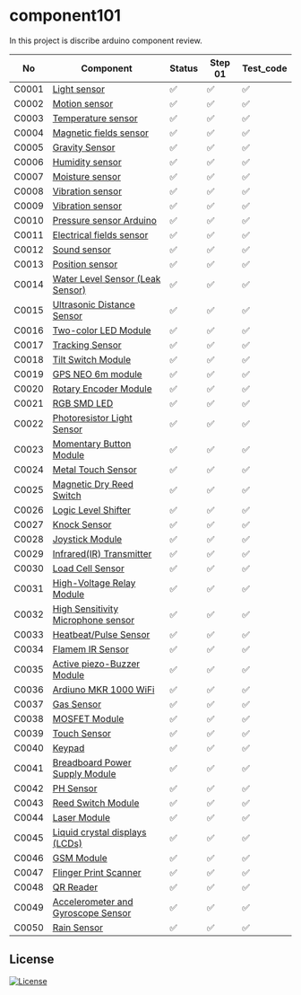 # component101

In this project is discribe arduino component review.

| No    | Component                                                              | Status | Step 01 |Test_code|
| ----- | ---------------------------------------------------------------------- | ------ | ------- | ------- |
| C0001 | [Light sensor](/LightSensor)                                           | ✅  | ✅ | ✅ |
| C0002 | [Motion sensor](/MotionSensor)                                         | ✅  | ✅ | ✅ |
| C0003 | [Temperature sensor](/TemperatureSensor)                               | ✅  | ✅ | ✅ |
| C0004 | [Magnetic fields sensor](/MagneticFeildSensor)                         | ✅  | ✅ | ✅ |
| C0005 | [Gravity Sensor](/GravitySensor)                                       | ✅  | ✅ | ✅ |
| C0006 | [Humidity sensor](/HumiditySensor)                                     | ✅  | ✅ | ✅ |
| C0007 | [Moisture sensor](/MoistureSensor)                                     | ✅  | ✅ | ✅ |
| C0008 | [Vibration sensor](/VibrationSensor)                                   | ✅  | ✅ | ✅ |
| C0009 | [Vibration sensor](/VibrationSensorArduino)                            | ✅  | ✅ | ✅ |
| C0010 | [Pressure sensor Arduino](/PressureSensor)                             | ✅  | ✅ | ✅ |
| C0011 | [Electrical fields sensor](/ElectromagneticFieldSensor)                | ✅  | ✅ | ✅ |
| C0012 | [Sound sensor](/SoundSensor)                                           | ✅  | ✅ | ✅ |
| C0013 | [Position sensor](/PositionSensor/)                                    | ✅  | ✅ | ✅ |
| C0014 | [Water Level Sensor (Leak Sensor)](/WaterLevelSensor)                  | ✅  | ✅ | ✅ |
| C0015 | [Ultrasonic Distance Sensor](/UltrasonicDistanceSensor)                | ✅  | ✅ | ✅ |
| C0016 | [Two-color LED Module](/TwoColorLEDModule)                             | ✅  | ✅ | ✅ |
| C0017 | [Tracking Sensor](/TrackingSensor)                                     | ✅  | ✅ | ✅ |
| C0018 | [Tilt Switch Module](/TiltSensor)                                      | ✅  | ✅ | ✅ |
| C0019 | [GPS NEO 6m module](/GPSNEO6mModule)                                   | ✅  | ✅ | ✅ |
| C0020 | [Rotary Encoder Module](/RotaryEncoderModule)                          | ✅  | ✅ | ✅ |
| C0021 | [RGB SMD LED](/RGBSMDModule)                                           | ✅  | ✅ | ✅ |
| C0022 | [Photoresistor Light Sensor](/PhotoresistorSensorLightSensor)          | ✅  | ✅ | ✅ |
| C0023 | [Momentary Button Module](/MomentryButtonModule)                       | ✅  | ✅ | ✅ |
| C0024 | [Metal Touch Sensor](/MetalTouchSensor)                                | ✅  | ✅ | ✅ |
| C0025 | [Magnetic Dry Reed Switch](/MagneticReedSwitchModule)                  | ✅  | ✅ | ✅ |
| C0026 | [Logic Level Shifter](/LogicLevelShifter)                              | ✅  | ✅ | ✅ |
| C0027 | [Knock Sensor](/KnockSensor)                                           | ✅  | ✅ | ✅ |
| C0028 | [Joystick Module](/JoystickModule)                                     | ✅  | ✅ | ✅ |
| C0029 | [Infrared(IR) Transmitter](/InfraredTransmitter)                       | ✅  | ✅ | ✅ |
| C0030 | [Load Cell Sensor](/LoadCellSensor)                                    | ✅  | ✅ | ✅ |
| C0031 | [High-Voltage Relay Module](/HighVoltageRelayModule)                   | ✅  | ✅ | ✅ |
| C0032 | [High Sensitivity Microphone sensor](/HighSensitivityMicrophoneSensor) | ✅  | ✅ | ✅ |
| C0033 | [Heatbeat/Pulse Sensor](/PulseSensor)                                  | ✅  | ✅ | ✅ |
| C0034 | [Flamem IR Sensor](/FlameIRSensor)                                     | ✅  | ✅ | ✅ |
| C0035 | [Active piezo-Buzzer Module](/ActivePiezoBuzzerModule)                 | ✅  | ✅ | ✅ |
| C0036 | [Ardiuno MKR 1000 WiFi](/MKR1000WifiModule)                            | ✅  | ✅ | ✅ |
| C0037 | [Gas Sensor](/GasSensor)                                               | ✅  | ✅ | ✅ |
| C0038 | [MOSFET Module](/MOSFETDriveModule)                                    | ✅  | ✅ | ✅ |
| C0039 | [Touch Sensor](/TouchSensorModule)                                     | ✅  | ✅ | ✅ |
| C0040 | [Keypad](/KeypadArduino)                                               | ✅  | ✅ | ✅ |
| C0041 | [Breadboard Power Supply Module](/BreadboardPowerSupplyModule)         | ✅  | ✅ | ✅ |
| C0042 | [PH Sensor](/PHSensor)                                                 | ✅  | ✅ | ✅ |
| C0043 | [Reed Switch Module](/ReedSwitchModule)                                | ✅  | ✅ | ✅ |
| C0044 | [Laser Module](/LaserModule)                                           | ✅  | ✅ | ✅ |
| C0045 | [Liquid crystal displays (LCDs)](/LiquidCrystalSensor)                 | ✅  | ✅ | ✅ |
| C0046 | [GSM Module](/GSMmodule)                                               | ✅  | ✅ | ✅ |
| C0047 | [Flinger Print Scanner](/FingerPrintSensor)                            | ✅  | ✅ | ✅ |
| C0048 | [QR Reader](/QRReader)                                                 | ✅  | ✅ | ✅ |
| C0049 |[Accelerometer and  Gyroscope Sensor](/AccelerometerAndGyroscopeSensor)                                                 | ✅  | ✅ | ✅ |
| C0050 | [Rain Sensor](/RainSensor)                                             | ✅  | ✅ | ✅ |

## License

[![License](https://img.shields.io/badge/License-Apache_2.0-blue.svg)](https://opensource.org/licenses/Apache-2.0)
